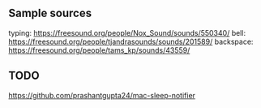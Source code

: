 ## Sample sources

typing: https://freesound.org/people/Nox_Sound/sounds/550340/
bell: https://freesound.org/people/tjandrasounds/sounds/201589/
backspace: https://freesound.org/people/tams_kp/sounds/43559/

## TODO

https://github.com/prashantgupta24/mac-sleep-notifier